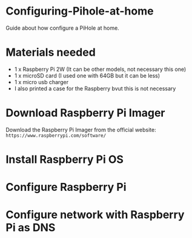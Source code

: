 # Configuring-Pihole-at-home
Guide about how configure a PiHole at home.

# Materials needed

  - 1 x Raspberry Pi 2W (It can be other models, not necessary this one)
  - 1 x microSD card (I used one with 64GB but it can be less)
  - 1 x micro usb charger
  - I also printed a case for the Raspberry bvut this is not necessary

# Download Raspberry Pi Imager

Download the Raspberry Pi Imager from the official website: `https://www.raspberrypi.com/software/`

# Install Raspberry Pi OS

# Configure Raspberry Pi

# Configure network with Raspberry Pi as DNS
